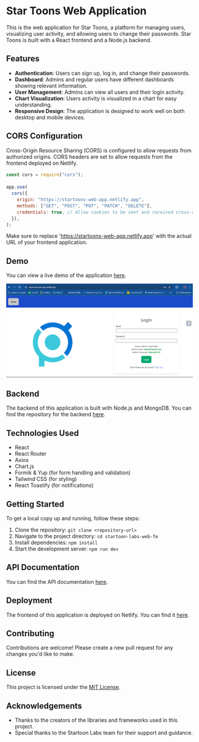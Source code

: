 # Star Toons Web Application

This is the web application for Star Toons, a platform for managing users, visualizing user activity, and allowing users to change their passwords. Star Toons is built with a React frontend and a Node.js backend.

## Features

- **Authentication**: Users can sign up, log in, and change their passwords.
- **Dashboard**: Admins and regular users have different dashboards showing relevant information.
- **User Management**: Admins can view all users and their login activity.
- **Chart Visualization**: Users activity is visualized in a chart for easy understanding.
- **Responsive Design**: The application is designed to work well on both desktop and mobile devices.

## CORS Configuration

Cross-Origin Resource Sharing (CORS) is configured to allow requests from authorized origins. CORS headers are set to allow requests from the frontend deployed on Netlify.

```javascript
const cors = require("cors");

app.use(
  cors({
    origin: "https://startoons-web-app.netlify.app",
    methods: ["GET", "POST", "PUT", "PATCH", "DELETE"],
    credentials: true, // Allow cookies to be sent and received cross-domain
  }),
);
```

Make sure to replace 'https://startoons-web-app.netlify.app' with the actual URL of your frontend application.

## Demo

You can view a live demo of the application [here](https://startoons-web-app.netlify.app/).

<img src='./public/images/screenshot_2.png'/>

## Backend

The backend of this application is built with Node.js and MongoDB. You can find the repository for the backend [here](link-to-backend-repository).

## Technologies Used

- React
- React Router
- Axios
- Chart.js
- Formik & Yup (for form handling and validation)
- Tailwind CSS (for styling)
- React Toastify (for notifications)

## Getting Started

To get a local copy up and running, follow these steps:

1. Clone the repository: `git clone <repository-url>`
2. Navigate to the project directory: `cd startoon-labs-web-fe`
3. Install dependencies: `npm install`
4. Start the development server: `npm run dev`

## API Documentation

You can find the API documentation [here](https://documenter.getpostman.com/view/28858691/2sA3Bhfuvq).

## Deployment

The frontend of this application is deployed on Netlify. You can find it [here](https://startoons-web-app.netlify.app/).

## Contributing

Contributions are welcome! Please create a new pull request for any changes you'd like to make.

## License

This project is licensed under the [MIT License](LICENSE).

## Acknowledgements

- Thanks to the creators of the libraries and frameworks used in this project.
- Special thanks to the Startoon Labs team for their support and guidance.
